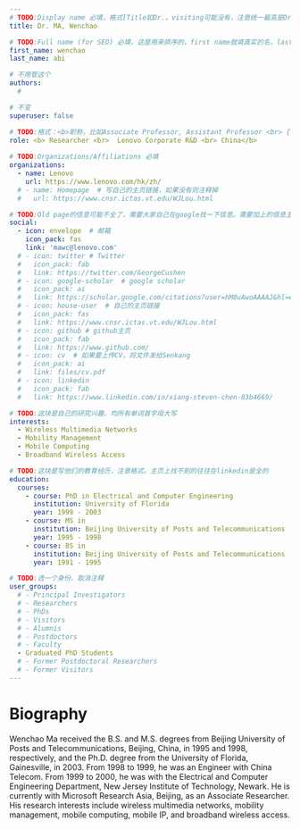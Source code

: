 ```yaml
---
# TODO:Display name 必填，格式[Title如Dr.，visiting可能没有，注意统一最高是Dr. 而不是Prof.] [全大写的Last name][, ][首字母大写的Last name]
title: Dr. MA, Wenchao

# TODO:Full name (for SEO) 必填，这是用来排序的，first name就填真实的名，last_name一定按照excel填写
first_name: wenchao   
last_name: abi

# 不用管这个
authors:
  # 

# 不变
superuser: false

# TODO:格式：<b>职称，比如Associate Professor, Assistant Professor <br> {工作单位}, {工作国家:China、USA等}</b>
role: <b> Researcher <br>  Lenovo Corporate R&D <br> China</b>
 
# TODO:Organizations/Affiliations 必填
organizations:
  - name: Lenovo
    url: https://www.lenovo.com/hk/zh/
  # - name: Homepage  # 写自己的主页链接，如果没有则注释掉
  #   url: https://www.cnsr.ictas.vt.edu/WJLou.html

# TODO:Old page的信息可能不全了，需要大家自己在google找一下信息。需要加上的信息主要包含email、google scholar、个人主页、linkedin
social:
  - icon: envelope  # 邮箱
    icon_pack: fas
    link: 'mawc@lenovo.com'
  # - icon: twitter # Twitter
  #   icon_pack: fab  
  #   link: https://twitter.com/GeorgeCushen
  # - icon: google-scholar  # google scholar
  #   icon_pack: ai
  #   link: https://scholar.google.com/citations?user=hM8uAwoAAAAJ&hl=en
  # - icon: house-user  # 自己的主页链接
  #   icon_pack: fas
  #   link: https://www.cnsr.ictas.vt.edu/WJLou.html
  # - icon: github # github主页
  #   icon_pack: fab   
  #   link: https://www.github.com/
  # - icon: cv  # 如果要上传CV，将文件发给Senkang
  #   icon_pack: ai
  #   link: files/cv.pdf
  # - icon: linkedin 
  #   icon_pack: fab
  #   link: https://www.linkedin.com/in/xiang-steven-chen-83b4669/

# TODO:这块是自己的研究兴趣，均所有单词首字母大写
interests:
  - Wireless Multimedia Networks
  - Mobility Management
  - Mobile Computing
  - Broadband Wireless Access

# TODO:这块是写他们的教育经历，注意格式。主页上找不到的往往在linkedin是全的
education:
  courses:
    - course: PhD in Electrical and Computer Engineering
      institution: University of Florida
      year: 1999 - 2003
    - course: MS in  
      institution: Beijing University of Posts and Telecommunications
      year: 1995 - 1998
    - course: BS in 
      institution: Beijing University of Posts and Telecommunications
      year: 1991 - 1995

# TODO:选一个身份，取消注释
user_groups:
  # - Principal Investigators
  # - Researchers
  # - PhDs
  # - Visitors
  # - Alumnis
  # - Postdoctors
  # - Faculty
  - Graduated PhD Students
  # - Former Postdoctoral Researchers
  # - Former Visitors
---
```

<!-- TODO:写自己的Biography -->
# Biography
<!-- 这部分不要写他们的PhD招生信息，直接复制他们主页的个人简介。实在没有，在excel备注一下{个人资料缺失}再提交给我 -->
<!-- <p style="text-align:justify">  -->
<!-- -->
Wenchao Ma received the B.S. and M.S. degrees from Beijing University of Posts and Telecommunications, Beijing, China, in 1995 and 1998, respectively, and the Ph.D. degree from the University of Florida, Gainesville, in 2003. From 1998 to 1999, he was an Engineer with China Telecom. From 1999 to 2000, he was with the Electrical and Computer Engineering Department, New Jersey Institute of Technology, Newark. He is currently with Microsoft Research Asia, Beijing, as an Associate Researcher. His research interests include wireless multimedia networks, mobility management, mobile computing, mobile IP, and broadband wireless access. 